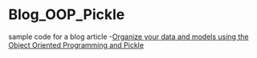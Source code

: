 # Blog_OOP_Pickle
sample code for a blog article -[Organize your data and models using the Object Oriented Programming and Pickle](https://towardsdatascience.com/organize-your-data-and-models-using-the-object-oriented-programming-and-pickle-876a6654494)
